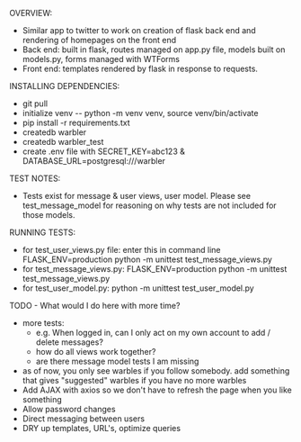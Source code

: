 OVERVIEW:
* Similar app to twitter to work on creation of flask back end and rendering of homepages on the front end
* Back end: built in flask, routes managed on app.py file, models built on models.py, forms managed with WTForms
* Front end: templates rendered by flask in response to requests.

INSTALLING DEPENDENCIES:
* git pull
* initialize venv -- python -m venv venv, source venv/bin/activate
* pip install -r requirements.txt
* createdb warbler
* createdb warbler_test
* create .env file with SECRET_KEY=abc123 & DATABASE_URL=postgresql:///warbler

TEST NOTES:
* Tests exist for message & user views, user model. Please see test_message_model for reasoning on why tests are not included for those models.

RUNNING TESTS:
* for test_user_views.py file: enter this in command line FLASK_ENV=production python -m unittest test_message_views.py
* for test_message_views.py: FLASK_ENV=production python -m unittest test_message_views.py
* for test_user_model.py: python -m unittest test_user_model.py

TODO - What would I do here with more time?
* more tests: 
    * e.g. When logged in, can I only act on my own account to add / delete messages?
    * how do all views work together?
    * are there message model tests I am missing
* as of now, you only see warbles if you follow somebody. add something that gives "suggested" warbles if you have no more warbles
* Add AJAX with axios so we don't have to refresh the page when you like something
* Allow password changes
* Direct messaging between users
* DRY up templates, URL's, optimize queries
